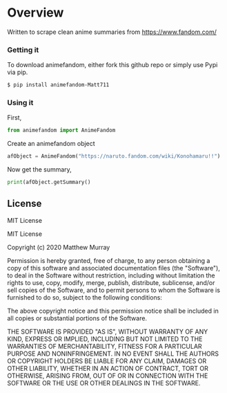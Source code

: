 # Overview
Written to scrape clean anime summaries from https://www.fandom.com/

###  Getting it

To download animefandom, either fork this github repo or simply use Pypi via pip.
```sh
$ pip install animefandom-Matt711
```

### Using it

First, 
```Python
from animefandom import AnimeFandom
```
Create an animefandom object

```Python
afObject = AnimeFandom("https://naruto.fandom.com/wiki/Konohamaru!!")
```
Now get the summary,
```Python
print(afObject.getSummary()
```

License
----

MIT License

MIT License

Copyright (c) 2020 Matthew Murray

Permission is hereby granted, free of charge, to any person obtaining a copy
of this software and associated documentation files (the "Software"), to deal
in the Software without restriction, including without limitation the rights
to use, copy, modify, merge, publish, distribute, sublicense, and/or sell
copies of the Software, and to permit persons to whom the Software is
furnished to do so, subject to the following conditions:

The above copyright notice and this permission notice shall be included in all
copies or substantial portions of the Software.

THE SOFTWARE IS PROVIDED "AS IS", WITHOUT WARRANTY OF ANY KIND, EXPRESS OR
IMPLIED, INCLUDING BUT NOT LIMITED TO THE WARRANTIES OF MERCHANTABILITY,
FITNESS FOR A PARTICULAR PURPOSE AND NONINFRINGEMENT. IN NO EVENT SHALL THE
AUTHORS OR COPYRIGHT HOLDERS BE LIABLE FOR ANY CLAIM, DAMAGES OR OTHER
LIABILITY, WHETHER IN AN ACTION OF CONTRACT, TORT OR OTHERWISE, ARISING FROM,
OUT OF OR IN CONNECTION WITH THE SOFTWARE OR THE USE OR OTHER DEALINGS IN THE
SOFTWARE.